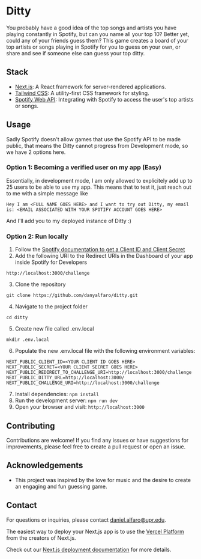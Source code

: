 # Ditty

You probably have a good idea of the top songs and artists you have playing constantly in Spotify, but can you name all your top 10? Better yet, could any of your friends guess them? This game creates a board of your top artists or songs playing in Spotify for you to guess on your own, or share and see if someone else can guess your top ditty.

## Stack

- [Next.js](https://nextjs.org/): A React framework for server-rendered applications.
- [Tailwind CSS](https://tailwindcss.com/): A utility-first CSS framework for styling.
- [Spotify Web API](https://developer.spotify.com/documentation/web-api): Integrating with Spotify to access the user's top artists or songs.

## Usage

Sadly Spotify doesn't allow games that use the Spotify API to be made public, that means the Ditty cannot progress from Development mode, so we have 2 options here.

 ### Option 1: Becoming a verified user on my app (Easy)
 
 Essentially, in development mode, I am only allowed to explicitely add up to 25 users to be able to use my app. This means that to test it, just reach out to me with a simple message like
 ```
Hey I am <FULL NAME GOES HERE> and I want to try out Ditty, my email is: <EMAIL ASSOCIATED WITH YOUR SPOTIFY ACCOUNT GOES HERE>
```
And I'll add you to my deployed instance of Ditty :)

 ### Option 2: Run locally
1. Follow the [Spotify documentation to get a Client ID and Client Secret](https://developer.spotify.com/documentation/web-api)
2. Add the following URI to the Redirect URIs in the Dashboard of your app inside Spotify for Developers
```
http://localhost:3000/challenge
```
3. Clone the repository
```
git clone https://github.com/danyalfaro/ditty.git
```
4. Navigate to the project folder
```
cd ditty
```
5. Create new file called .env.local
```
mkdir .env.local
```
6. Populate the new .env.local file with the following environment variables:
```
NEXT_PUBLIC_CLIENT_ID=<YOUR CLIENT ID GOES HERE>
NEXT_PUBLIC_SECRET=<YOUR CLIENT SECRET GOES HERE>
NEXT_PUBLIC_REDIRECT_TO_CHALLENGE_URI=http://localhost:3000/challenge
NEXT_PUBLIC_DITTY_URL=http://localhost:3000/
NEXT_PUBLIC_CHALLENGE_URI=http://localhost:3000/challenge
```
7. Install dependencies: `npm install`
8. Run the development server: `npm run dev`
9. Open your browser and visit: `http://localhost:3000`
    

## Contributing

Contributions are welcome! If you find any issues or have suggestions for improvements, please feel free to create a pull request or open an issue.

## Acknowledgements

- This project was inspired by the love for music and the desire to create an engaging and fun guessing game.

## Contact

For questions or inquiries, please contact [daniel.alfaro@upr.edu](mailto:daniel.alfaro@upr.edum).


The easiest way to deploy your Next.js app is to use the [Vercel Platform](https://vercel.com/new?utm_medium=default-template&filter=next.js&utm_source=create-next-app&utm_campaign=create-next-app-readme) from the creators of Next.js.

Check out our [Next.js deployment documentation](https://nextjs.org/docs/deployment) for more details.
